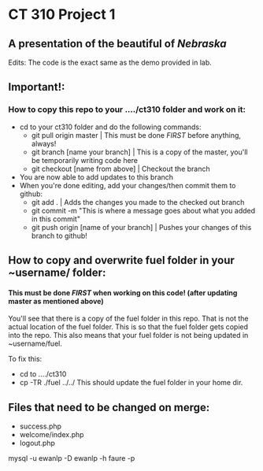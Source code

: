 # CT 310 Project 1

## A presentation of the beautiful of *Nebraska*

Edits: The code is the exact same as the demo provided in lab.

## Important!:

### How to copy this repo to your ..../ct310 folder and work on it:
* cd to your ct310 folder and do the following commands:
  * git pull origin master | This must be done *FIRST* before anything, always!
  * git branch [name your branch] | This is a copy of the master, you'll be temporarily writing code here
  * git checkout [name from above] | Checkout the branch
* You are now able to add updates to this branch
* When you're done editing, add your changes/then commit them to github:
  * git add . | Adds the changes you made to the checked out branch
  * git commit -m "This is where a message goes about what you added in this commit"
  * git push origin [name of your branch] | Pushes your changes of this branch to github!


## How to copy and overwrite fuel folder in your ~username/ folder:
#### This must be done *FIRST* when working on this code! (after updating master as mentioned above)
You'll see that there is a copy of the fuel folder in this repo. 
That is not the actual location of the fuel folder. This is so that
the fuel folder gets copied into the repo. This also means that your fuel folder is
not being updated in ~username/fuel. 

To fix this: 
* cd to ..../ct310
* cp -TR ./fuel ../../ This should update the fuel folder in your home dir.

## Files that need to be changed on merge:
* success.php
* welcome/index.php
* logout.php

mysql -u ewanlp -D ewanlp -h faure -p

